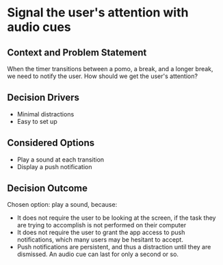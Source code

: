 # Signal the user's attention with audio cues

## Context and Problem Statement

When the timer transitions between a pomo, a break, and a longer break, we need to notify the user.
How should we get the user's attention?

## Decision Drivers <!-- optional -->

* Minimal distractions
* Easy to set up

## Considered Options

* Play a sound at each transition
* Display a push notification

## Decision Outcome

Chosen option: play a sound, because:

* It does not require the user to be looking at the screen, if the task they are trying to accomplish is not performed on their computer
* It does not require the user to grant the app access to push notifications, which many users may be hesitant to accept.
* Push notifications are persistent, and thus a distraction until they are dismissed. An audio cue can last for only a second or so.
